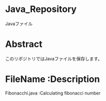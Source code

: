 # Java_Repository
Javaファイル

# Abstract
 このリポジトリではJavaファイルを保存します。

# FileName :Description
Fibonacchi.java :Calculating fibonacci number
